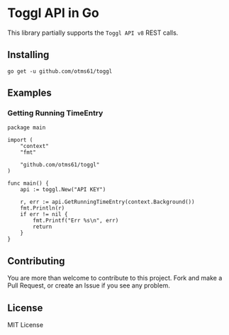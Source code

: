 # Toggl API in Go

This library partially supports the `Toggl API v8` REST calls.

## Installing

```console
go get -u github.com/otms61/toggl
```

## Examples

### Getting Running TimeEntry

```golang
package main

import (
	"context"
	"fmt"

	"github.com/otms61/toggl"
)

func main() {
	api := toggl.New("API KEY")

	r, err := api.GetRunningTimeEntry(context.Background())
	fmt.Println(r)
	if err != nil {
		fmt.Printf("Err %s\n", err)
		return
	}
}

```

## Contributing

You are more than welcome to contribute to this project.  Fork and
make a Pull Request, or create an Issue if you see any problem.

## License

MIT License
